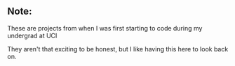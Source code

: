 ## Note:

These are projects from when I was first starting to code during my undergrad at UCI

They aren't that exciting to be honest, but I like having this here to look back on.
